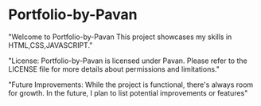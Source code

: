 # Portfolio-by-Pavan

"Welcome to  Portfolio-by-Pavan This project showcases my skills in HTML,CSS,JAVASCRIPT."


"License: Portfolio-by-Pavan is licensed under Pavan. Please refer to the LICENSE file for more details about permissions and limitations."

"Future Improvements: While the project is functional, there's always room for growth. In the future, I plan to list potential improvements or features"
